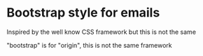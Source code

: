 # Bootstrap style for emails

Inspired by the well know CSS framework but this is not the same

"bootstrap" is for "origin", this is not the same framework